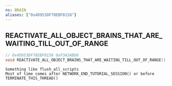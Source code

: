```yaml
---
ns: BRAIN
aliases: ["0x4D953DF78EBF8158"]
---
```

## REACTIVATE_ALL_OBJECT_BRAINS_THAT_ARE_WAITING_TILL_OUT_OF_RANGE

```c
// 0x4D953DF78EBF8158 0xF3A3AB08
void REACTIVATE_ALL_OBJECT_BRAINS_THAT_ARE_WAITING_TILL_OUT_OF_RANGE();
```

```
Something like flush_all_scripts   
Most of time comes after NETWORK_END_TUTORIAL_SESSION() or before TERMINATE_THIS_THREAD()  
```

